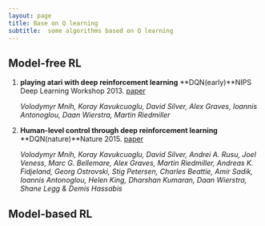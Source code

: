 ```yaml
---
layout: page
title: Base on Q learning
subtitle:  some algorithms based on Q learning
---
```

## Model-free RL
1. **playing atari with deep reinforcement learning** **DQN(early)**NIPS Deep Learning Workshop 2013. [paper](https://arxiv.org/pdf/1312.5602.pdf)

    *Volodymyr Mnih, Koray Kavukcuoglu, David Silver, Alex Graves, Ioannis Antonoglou, Daan Wierstra, Martin Riedmiller*
2. **Human-level control through deep reinforcement learning** **DQN(nature)**Nature 2015. [paper](https://www.nature.com/articles/nature14236)

    *Volodymyr Mnih, Koray Kavukcuoglu, David Silver, Andrei A. Rusu, Joel Veness, Marc G. Bellemare, Alex Graves, Martin Riedmiller, Andreas K. Fidjeland, Georg Ostrovski, Stig Petersen, Charles Beattie, Amir Sadik, Ioannis Antonoglou, Helen King, Dharshan Kumaran, Daan Wierstra, Shane Legg & Demis Hassabis*
## Model-based RL